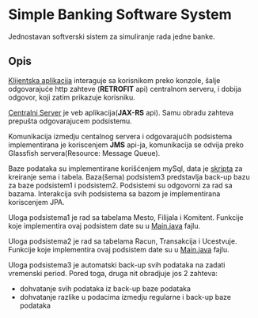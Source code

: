 # Simple Banking Software System

Jednostavan softverski sistem za simuliranje rada jedne banke.

## Opis
[Klijentska aplikacija](https://github.com/nikola00nikola/SimpleBankingSystem/blob/main/klijent/src/klijent/Klijent.java) interaguje sa korisnikom preko konzole, šalje odgovarajuće http zahteve (**RETROFIT** api) centralnom serveru, i dobija odgovor, koji zatim prikazuje korisniku.

[Centralni Server](https://github.com/nikola00nikola/SimpleBankingSystem/tree/main/centralniserver/src/main/java/endpoints) je veb aplikacija(**JAX-RS** api). Samu obradu zahteva prepušta odgovarajucem podsistemu.

Komunikacija izmedju centalnog servera i odgovarajućih podsistema implementirana je koriscenjem **JMS** api-ja, komunikacija se odvija preko Glassfish servera(Resource: Message Queue).

Baze podataka su implementirane korišćenjem mySql, data je [skripta](https://github.com/nikola00nikola/SimpleBankingSystem/blob/main/init.sql) za kreiranje sema i tabela. Baza(šema) podsistem3 predstavlja back-up bazu za baze podsistem1 i podsistem2. Podsistemi su odgovorni za rad sa bazama. Interakcija svih podsistema sa bazom je implementirana koriscenjem JPA.

Uloga podsistema1 je rad sa tabelama Mesto, Filijala i Komitent. Funkcije koje implementira ovaj podsistem date su u [Main.java](https://github.com/nikola00nikola/SimpleBankingSystem/blob/main/podsistem1/src/java/podsistem1/Main.java) fajlu.

Uloga podsistema2 je rad sa tabelama Racun, Transakcija i Ucestvuje. Funkcije koje implementira ovaj podsistem date su u [Main.java](https://github.com/nikola00nikola/SimpleBankingSystem/blob/main/podsistem2/src/java/podsistem2/Main.java) fajlu.

Uloga podsistema3 je automatski back-up svih podataka na zadati vremenski period. Pored toga, druga nit obradjuje jos 2 zahteva:
- dohvatanje svih podataka iz back-up baze podataka
- dohvatanje razlike u podacima izmedju regularne i back-up baze podataka
